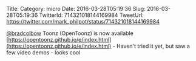 Title: 
Category: micro
Date: 2016-03-28T05:19:36
Slug: 2016-03-28T05:19:36
TwitterId: 714321018144169984
TweetUrl: https://twitter.com/mark_philpot/status/714321018144169984

[@bradcolbow](https://twitter.com/bradcolbow) Toonz (OpenToonz) is now available [https://opentoonz.github.io/e/index.html](https://opentoonz.github.io/e/index.html) - Haven't tried it yet, but saw a few video demos - looks cool